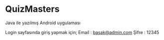 # QuizMasters
 Java ile yazılmış Android uygulaması
 
 Login sayfasında giriş yapmak için;
  Email : basak@admin.com
  Şifre : 12345
